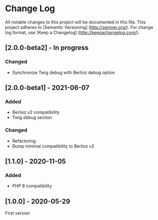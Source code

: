 # Change Log

All notable changes to this project will be documented in this file. This project adheres
to [Semantic Versioning] (http://semver.org/). For change log format,
use [Keep a Changelog] (http://keepachangelog.com/).

## [2.0.0-beta2] - In progress

### Changed

- Synchronize Twig debug with Berlioz debug option

## [2.0.0-beta1] - 2021-06-07

### Added

- Berlioz v2 compatibility
- Twig debug section

### Changed

- Refactoring
- Bump minimal compatibility to Berlioz v2

## [1.1.0] - 2020-11-05

### Added

- PHP 8 compatibility

## [1.0.0] - 2020-05-29

First version
